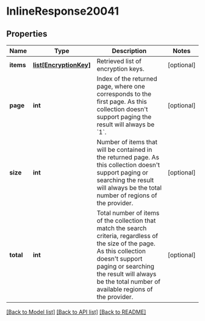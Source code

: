 # InlineResponse20041

## Properties
Name | Type | Description | Notes
------------ | ------------- | ------------- | -------------
**items** | [**list[EncryptionKey]**](EncryptionKey.md) | Retrieved list of encryption keys. | [optional] 
**page** | **int** | Index of the returned page, where one corresponds to the first page. As this collection doesn&#39;t support paging the result will always be &#x60;1&#x60;. | [optional] 
**size** | **int** | Number of items that will be contained in the returned page. As this collection doesn&#39;t support paging or searching the result will always be the total number of regions of the provider. | [optional] 
**total** | **int** | Total number of items of the collection that match the search criteria, regardless of the size of the page. As this collection doesn&#39;t support paging or searching the result will always be the total number of available regions of the provider. | [optional] 

[[Back to Model list]](../README.md#documentation-for-models) [[Back to API list]](../README.md#documentation-for-api-endpoints) [[Back to README]](../README.md)


